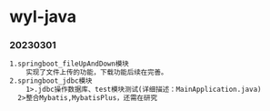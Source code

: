 # wyl-java
### 20230301

```tex
1.springboot_fileUpAndDown模块
	实现了文件上传的功能，下载功能后续在完善。
2.springboot_jdbc模块
	1>.jdbc操作数据库、test模块测试(详细描述：MainApplication.java)
  2>整合Mybatis,MybatisPlus，还需在研究
  
```


